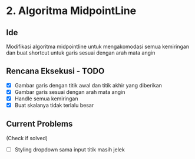 # 2. Algoritma MidpointLine
## Ide
Modifikasi algoritma midpointline untuk mengakomodasi semua kemiringan dan buat shortcut untuk garis sesuai dengan arah mata angin
## Rencana Eksekusi - TODO
- [x] Gambar garis dengan titik awal dan titik akhir yang diberikan
- [x] Gambar garis sesuai dengan arah mata angin
- [x] Handle semua kemiringan
- [x] Buat skalanya tidak terlalu besar
## Current Problems
(Check if solved)
- [ ] Styling dropdown sama input titik masih jelek
